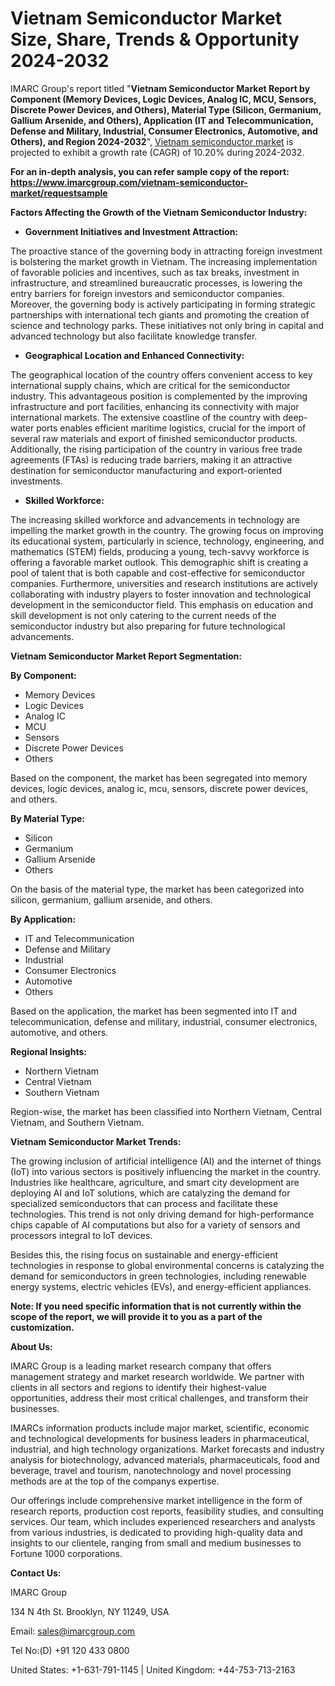 ﻿# Vietnam Semiconductor Market Size, Share, Trends & Opportunity 2024-2032
IMARC Group's report titled "**Vietnam Semiconductor Market Report by Component (Memory Devices, Logic Devices, Analog IC, MCU, Sensors, Discrete Power Devices, and Others), Material Type (Silicon, Germanium, Gallium Arsenide, and Others), Application (IT and Telecommunication, Defense and Military, Industrial, Consumer Electronics, Automotive, and Others), and Region 2024-2032**", [Vietnam semiconductor market](https://www.imarcgroup.com/vietnam-semiconductor-market) is projected to exhibit a growth rate (CAGR) of 10.20% during 2024-2032.

**For an in-depth analysis, you can refer sample copy of the report: <https://www.imarcgroup.com/vietnam-semiconductor-market/requestsample>**

**Factors Affecting the Growth of the Vietnam Semiconductor Industry:**

- **Government Initiatives and Investment Attraction:**

The proactive stance of the governing body in attracting foreign investment is bolstering the market growth in Vietnam. The increasing implementation of favorable policies and incentives, such as tax breaks, investment in infrastructure, and streamlined bureaucratic processes, is lowering the entry barriers for foreign investors and semiconductor companies. Moreover, the governing body is actively participating in forming strategic partnerships with international tech giants and promoting the creation of science and technology parks. These initiatives not only bring in capital and advanced technology but also facilitate knowledge transfer.

- **Geographical Location and Enhanced Connectivity:**

The geographical location of the country offers convenient access to key international supply chains, which are critical for the semiconductor industry. This advantageous position is complemented by the improving infrastructure and port facilities, enhancing its connectivity with major international markets. The extensive coastline of the country with deep-water ports enables efficient maritime logistics, crucial for the import of several raw materials and export of finished semiconductor products. Additionally, the rising participation of the country in various free trade agreements (FTAs) is reducing trade barriers, making it an attractive destination for semiconductor manufacturing and export-oriented investments.

- **Skilled Workforce:**

The increasing skilled workforce and advancements in technology are impelling the market growth in the country. The growing focus on improving its educational system, particularly in science, technology, engineering, and mathematics (STEM) fields, producing a young, tech-savvy workforce is offering a favorable market outlook. This demographic shift is creating a pool of talent that is both capable and cost-effective for semiconductor companies. Furthermore, universities and research institutions are actively collaborating with industry players to foster innovation and technological development in the semiconductor field. This emphasis on education and skill development is not only catering to the current needs of the semiconductor industry but also preparing for future technological advancements.

**Vietnam Semiconductor Market Report Segmentation:**

**By Component:**

- Memory Devices
- Logic Devices
- Analog IC
- MCU
- Sensors
- Discrete Power Devices
- Others

Based on the component, the market has been segregated into memory devices, logic devices, analog ic, mcu, sensors, discrete power devices, and others.

**By Material Type:**

- Silicon
- Germanium
- Gallium Arsenide
- Others

On the basis of the material type, the market has been categorized into silicon, germanium, gallium arsenide, and others.

**By Application:**

- IT and Telecommunication
- Defense and Military
- Industrial
- Consumer Electronics
- Automotive
- Others

Based on the application, the market has been segmented into IT and telecommunication, defense and military, industrial, consumer electronics, automotive, and others.

**Regional Insights:**

- Northern Vietnam
- Central Vietnam
- Southern Vietnam

Region-wise, the market has been classified into Northern Vietnam, Central Vietnam, and Southern Vietnam.

**Vietnam Semiconductor Market Trends:**

The growing inclusion of artificial intelligence (AI) and the internet of things (IoT) into various sectors is positively influencing the market in the country. Industries like healthcare, agriculture, and smart city development are deploying AI and IoT solutions, which are catalyzing the demand for specialized semiconductors that can process and facilitate these technologies. This trend is not only driving demand for high-performance chips capable of AI computations but also for a variety of sensors and processors integral to IoT devices.

Besides this, the rising focus on sustainable and energy-efficient technologies in response to global environmental concerns is catalyzing the demand for semiconductors in green technologies, including renewable energy systems, electric vehicles (EVs), and energy-efficient appliances.

**Note: If you need specific information that is not currently within the scope of the report, we will provide it to you as a part of the customization.**

**About Us:**

IMARC Group is a leading market research company that offers management strategy and market research worldwide. We partner with clients in all sectors and regions to identify their highest-value opportunities, address their most critical challenges, and transform their businesses.

IMARCs information products include major market, scientific, economic and technological developments for business leaders in pharmaceutical, industrial, and high technology organizations. Market forecasts and industry analysis for biotechnology, advanced materials, pharmaceuticals, food and beverage, travel and tourism, nanotechnology and novel processing methods are at the top of the companys expertise.

Our offerings include comprehensive market intelligence in the form of research reports, production cost reports, feasibility studies, and consulting services. Our team, which includes experienced researchers and analysts from various industries, is dedicated to providing high-quality data and insights to our clientele, ranging from small and medium businesses to Fortune 1000 corporations.

**Contact Us:**

IMARC Group

134 N 4th St. Brooklyn, NY 11249, USA

Email: sales@imarcgroup.com

Tel No:(D) +91 120 433 0800

United States: +1-631-791-1145 | United Kingdom: +44-753-713-2163
